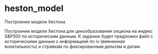 # heston_model
Построение модели Хестона

Построение модели Хестона для ценообразования опциона на индекс S&P500 по историческим данным. К заданию будет предложен файл с историческими данным с информацией по iv (вмененная волатильность) и страйкам по фиксированным дельтам и датам. 
